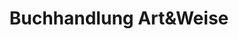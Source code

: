 ---
title: "Buchhandlung Art&Weise"
url: /unterschleissheim/buchhandlung-artundweise/
shop: Bücher
---